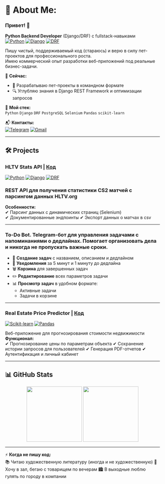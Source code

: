 # 💫 About Me:
### Привет! 👋  
**Python Backend Developer** (Django/DRF) с fullstack-навыками  
[![Python](https://img.shields.io/badge/Python-3776AB?style=flat&logo=python&logoColor=white)](https://www.python.org/)
[![Django](https://img.shields.io/badge/Django-092E20?style=flat&logo=django&logoColor=white)](https://www.djangoproject.com/)
[![DRF](https://img.shields.io/badge/DRF-ff1709?style=flat&logo=django&logoColor=white)](https://www.django-rest-framework.org/)

Пишу чистый, поддерживаемый код (стараюсь) и верю в силу пет-проектов для профессионального роста.  
Имею коммерческий опыт разработки веб-приложений под реальные бизнес-задачи.

🔭 **Сейчас:**  
- 🚀 Разрабатываю пет-проекты в командном формате  
- 🔍 Углубляю знания в Django REST Framework и оптимизации запросов  

🌱 **Мой стек:**  
`Python` `Django` `DRF` `PostgreSQL` `Selenium` `Pandas` `scikit-learn`  

📬 **Контакты:**  
[![Telegram](https://img.shields.io/badge/Telegram-2CA5E0?style=flat&logo=telegram&logoColor=white)](https://t.me/gmrco1)
[![Gmail](https://img.shields.io/badge/Gmail-D14836?style=flat&logo=gmail&logoColor=white)](mailto:idudko222@gmail.com)

---

## 🛠️ Projects

### **HLTV Stats API** | [Код](https://github.com/idudko222/htlv)
[![Python](https://img.shields.io/badge/Python-3.10+-yellow?style=flat)](https://python.org)
[![Django](https://img.shields.io/badge/Django-4.0-brightgreen?style=flat)](https://djangoproject.com)
[![DRF](https://img.shields.io/badge/DRF-3.14-red?style=flat)](https://www.django-rest-framework.org)

### REST API для получения статистики CS2 матчей с парсингом данных HLTV.org 
**Особенности:**  
✔ Парсинг данных с динамических страниц (Selenium)  
✔ Документированные эндпоинты
✔ Экспорт данных о матчах в csv 

---

### To-Do Bot. Telegram-бот для управления задачами с напоминаниями о дедлайнах. Помогает организовать дела и никогда не пропускать важные сроки.
- 📝 **Создание задач** с названием, описанием и дедлайном
- 🔔 **Уведомления** за 5 минут и 1 минуту до дедлайна
- 🗑️ **Корзина** для завершенных задач
- ✏️ **Редактирование** всех параметров задачи
- 📊 **Просмотр задач** в удобном формате:
  - Активные задачи
  - Задачи в корзине
---

### Real Estate Price Predictor  | [Код](https://github.com/idudko222/ForecastingCompl)
[![Scikit-learn](https://img.shields.io/badge/scikit--learn-F7931E?style=flat&logo=scikit-learn&logoColor=white)](https://scikit-learn.org)
[![Pandas](https://img.shields.io/badge/Pandas-150458?style=flat&logo=pandas&logoColor=white)](https://pandas.pydata.org)

Веб-приложение для прогнозирования стоимости недвижимости  
**Функционал:**  
✔ Прогнозирование цены по параметрам объекта
✔ Сохранение истории запросов для пользователей
✔  Генерация PDF-отчетов
✔  Аутентификация и личный кабинет

---

## 📊 GitHub Stats  
<div align="center">
  <img height="180em" src="https://github-readme-stats.vercel.app/api?username=idudko222&show_icons=true&theme=radical" />
  <img height="180em" src="https://github-readme-stats.vercel.app/api/top-langs/?username=idudko222&layout=compact&theme=radical" />
</div>

---

⚡ **Когда не пишу код:**  
📚 Читаю художественную литературу (иногда и не художественную)
🏈 Хочу в зал, бегаю с товарищем по вечерам
🏙️ В выходные люблю гулять по городу в компании
